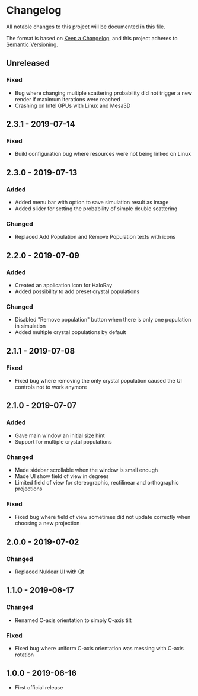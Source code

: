 # Changelog

All notable changes to this project will be documented in this file.

The format is based on [Keep a Changelog](https://keepachangelog.com/en/1.0.0/),
and this project adheres to [Semantic Versioning](https://semver.org/spec/v2.0.0.html).

## Unreleased

### Fixed
- Bug where changing multiple scattering probability did not trigger a new
  render if maximum iterations were reached
- Crashing on Intel GPUs with Linux and Mesa3D


## 2.3.1 - 2019-07-14

### Fixed
- Build configuration bug where resources were not being linked on Linux

## 2.3.0 - 2019-07-13

### Added
- Added menu bar with option to save simulation result as image
- Added slider for setting the probability of simple double scattering

### Changed
- Replaced Add Population and Remove Population texts with icons

## 2.2.0 - 2019-07-09

### Added
- Created an application icon for HaloRay
- Added possibility to add preset crystal populations

### Changed
- Disabled "Remove population" button when there is only one population in simulation
- Added multiple crystal populations by default

## 2.1.1 - 2019-07-08

### Fixed
- Fixed bug where removing the only crystal population caused the UI controls not to work anymore

## 2.1.0 - 2019-07-07

### Added
- Gave main window an initial size hint
- Support for multiple crystal populations

### Changed
- Made sidebar scrollable when the window is small enough
- Made UI show field of view in degrees
- Limited field of view for stereographic, rectilinear and orthographic projections

### Fixed
- Fixed bug where field of view sometimes did not update correctly when choosing a new projection

## 2.0.0 - 2019-07-02

### Changed
- Replaced Nuklear UI with Qt

## 1.1.0 - 2019-06-17

### Changed
- Renamed C-axis orientation to simply C-axis tilt

### Fixed
- Fixed bug where uniform C-axis orientation was messing with C-axis rotation

## 1.0.0 - 2019-06-16

- First official release

